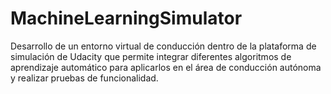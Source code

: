 # MachineLearningSimulator
Desarrollo de un entorno virtual de conducción dentro de la plataforma de simulación de Udacity que permite integrar diferentes algoritmos de aprendizaje automático para aplicarlos en el área de conducción autónoma y realizar pruebas de funcionalidad.
